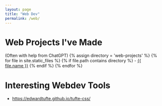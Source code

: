```yaml
---
layout: page
title: "Web Dev"
permalink: /web/
---
```


# Web Projects I've Made
(Often with help from ChatGPT)
{% assign directory = 'web-projects' %}
{% for file in site.static_files %}
  {% if file.path contains directory %}
    - <a href="{{ file.path }}">{{ file.name }}</a>
  {% endif %}
{% endfor %}

<!-- {% for page in site.pages %}
  {% if page.path contains '/web-projects/' %}
     - <a href="{{ page.url }}">{{ page.title }}</a>
  {% endif %}
{% endfor %} -->

# Interesting Webdev Tools
- https://edwardtufte.github.io/tufte-css/